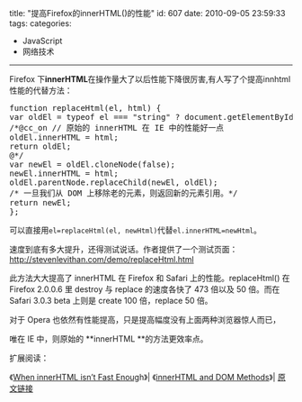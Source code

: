 title: "提高Firefox的innerHTML()的性能"
id: 607
date: 2010-09-05 23:59:33
tags: 
categories: 
- JavaScript
- 网络技术
---

Firefox 下**innerHTML**在操作量大了以后性能下降很厉害,有人写了个提高innhtml性能的代替方法：
<pre lang="javascript">function replaceHtml(el, html) {
var oldEl = typeof el === "string" ? document.getElementById(el) : el;
/*@cc_on // 原始的 innerHTML 在 IE 中的性能好一点
oldEl.innerHTML = html;
return oldEl;
@*/
var newEl = oldEl.cloneNode(false);
newEl.innerHTML = html;
oldEl.parentNode.replaceChild(newEl, oldEl);
/* 一旦我们从 DOM 上移除老的元素，则返回新的元素引用。*/
return newEl;
};</pre>
可以直接用`el=replaceHtml(el, newHtml)`代替`el.innerHTML=newHtml`。

速度到底有多大提升，还得测试说话。作者提供了一个测试页面：http://stevenlevithan.com/demo/replaceHtml.html

此方法大大提高了 innerHTML 在 Firefox 和 Safari 上的性能。replaceHtml() 在 Firefox 2.0.0.6 里 destroy 与 replace 的速度各快了 473 倍以及 50 倍。而在 Safari 3.0.3 beta 上则是 create 100 倍，replace 50 倍。
<!--more-->
对于 Opera 也依然有性能提高，只是提高幅度没有上面两种浏览器惊人而已，

唯在 IE 中，则原始的 **innerHTML **的方法更效率点。

扩展阅读：

《[When innerHTML isn’t Fast Enoug](http://blog.stevenlevithan.com/archives/faster-than-innerhtml)h》| 《[innerHTML and DOM Methods](http://www.dustindiaz.com/innerhtml-vs-dom-methods/)》| [原文链接](http://www.planabc.net/2008/03/04/innerhtml_and_dom_methods/)